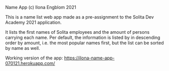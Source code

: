 Name App
(c) Ilona Engblom 2021

This is a name list web app made as a pre-assignment to the Solita Dev Academy 2021 application.

It lists the first names of Solita employees and the amount of persons carrying each name. Per default, the information is listed by in descending order by amount, i.e. the most popular names first, but the list can be sorted by name as well.

Working version of the app: https://ilona-name-app-070121.herokuapp.com/